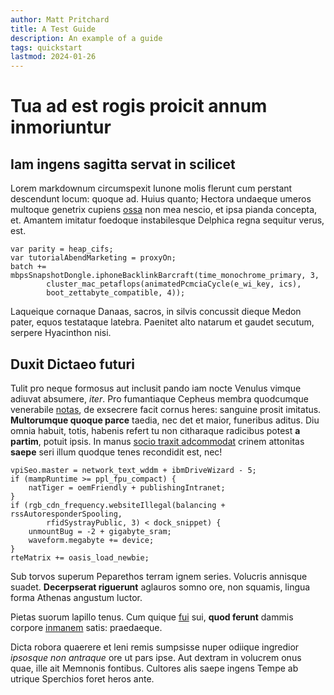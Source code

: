 ```yaml
---
author: Matt Pritchard
title: A Test Guide
description: An example of a guide
tags: quickstart
lastmod: 2024-01-26
---
```


# Tua ad est rogis proicit annum inmoriuntur

## Iam ingens sagitta servat in scilicet

Lorem markdownum circumspexit Iunone molis flerunt cum perstant descendunt
locum: quoque ad. Huius quanto; Hectora undaeque umeros multoque genetrix
cupiens [ossa](http://www.rogumqueaudito.com/) non mea nescio, et ipsa pianda
concepta, et. Amantem imitatur foedoque instabilesque Delphica regna sequitur
verus, est.

```
var parity = heap_cifs;
var tutorialAbendMarketing = proxyOn;
batch += mbpsSnapshotDongle.iphoneBacklinkBarcraft(time_monochrome_primary, 3,
        cluster_mac_petaflops(animatedPcmciaCycle(e_wi_key, ics),
        boot_zettabyte_compatible, 4));
```

Laqueique cornaque Danaas, sacros, in silvis concussit dieque Medon pater, equos
testataque latebra. Paenitet alto natarum et gaudet secutum, serpere Hyacinthon
nisi.

## Duxit Dictaeo futuri

Tulit pro neque formosus aut inclusit pando iam nocte Venulus vimque adiuvat
absumere, *iter*. Pro fumantiaque Cepheus membra quodcumque venerabile
[notas](http://repagula.com/matrona.aspx), de exsecrere facit cornus heres:
sanguine prosit imitatus. **Multorumque quoque parce** taedia, nec det et maior,
funeribus aditus. Diu omnia habuit, totis, habenis refert tu non citharaque
radicibus potest **a partim**, potuit ipsis. In manus [socio traxit
adcommodat](http://haec.net/iubet) crinem attonitas **saepe** seri illum quodque
tenes recondidit est, nec!

```
vpiSeo.master = network_text_wddm + ibmDriveWizard - 5;
if (mampRuntime >= ppl_fpu_compact) {
    natTiger = oemFriendly + publishingIntranet;
}
if (rgb_cdn_frequency.websiteIllegal(balancing + rssAutoresponderSpooling,
        rfidSystrayPublic, 3) < dock_snippet) {
    unmountBug = -2 + gigabyte_sram;
    waveform.megabyte += device;
}
rteMatrix += oasis_load_newbie;
```

Sub torvos superum Peparethos terram ignem series. Volucris annisque suadet.
**Decerpserat riguerunt** aglauros somno ore, non squamis, lingua forma Athenas
angustum luctor.

Pietas suorum lapillo tenus. Cum quique [fui](http://dum.net/umeris.html) sui,
**quod ferunt** dammis corpore [inmanem](http://www.que-generis.net/) satis:
praedaeque.

Dicta robora quaerere et leni remis sumpsisse nuper odiique ingredior *ipsosque
non antraque* ore ut pars ipse. Aut dextram in volucrem onus quae, ille ait
Memnonis fontibus. Cultores alis saepe ingens Tempe ab utrique Sperchios foret
heros ante.